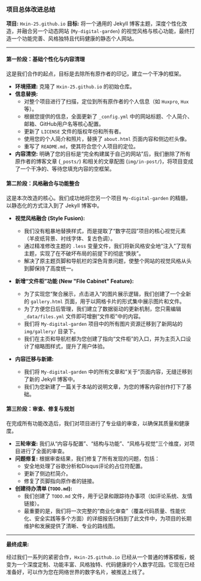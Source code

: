 ### 项目总体改进总结

**项目:** `Hxin-25.github.io`
**目标:** 将一个通用的 Jekyll 博客主题，深度个性化改造，并融合另一个动态网站 (`My-digital-garden`) 的视觉风格与核心功能，最终打造一个功能完善、风格独特且代码健康的静态个人网站。

---

#### 第一阶段：基础个性化与内容清理

这是我们合作的起点，目标是去除所有原作者的印记，建立一个干净的框架。

*   **环境搭建:** 克隆了 `Hxin-25.github.io` 的初始仓库。
*   **信息替换:**
    *   对整个项目进行了扫描，定位到所有原作者的个人信息（如 `Huxpro`, `Hux` 等）。
    *   根据您提供的信息，全面更新了 `_config.yml` 中的网站标题、个人简介、邮箱、GitHub用户名等核心配置。
    *   更新了 `LICENSE` 文件的版权年份和所有者。
    *   使用您的个人简介和照片，替换了 `about.html` 页面内容和侧边栏头像。
    *   重写了 `README.md`，使其符合您个人项目的定位。
*   **内容清空:** 明确了您的目标是“完全构建属于自己的网站”后，我们删除了所有原作者的博客文章 (`_posts/`) 和相关的文章配图 (`img/in-post/`)，将项目变成了一个干净的、等待您填充内容的空框架。

#### 第二阶段：风格融合与功能整合

这是本次改造的核心。我们成功地将您另一个项目 `My-digital-garden` 的精髓，以静态化的方式注入到了 Jekyll 博客中。

*   **视觉风格融合 (Style Fusion):**
    *   我们没有粗暴地替换样式，而是提取了“数字花园”项目的核心视觉元素（羊皮纸背景、衬线字体、复古色调）。
    *   通过精准修改主题的 `.less` 变量文件，我们将新风格安全地“注入”了现有主题，实现了在不破坏布局的前提下的彻底“换肤”。
    *   解决了原主题页脚和导航栏的深色背景问题，使整个网站的视觉风格从头到脚保持了高度统一。

*   **新增“文件柜”功能 (New "File Cabinet" Feature):**
    *   为了实现您“聚合展示，点击进入”的图片展示逻辑，我们创建了一个全新的 `gallery.html` 页面，用于以网格卡片的形式集中展示图片和文件。
    *   为了方便您日后管理，我们建立了数据驱动的更新机制，您只需编辑 `_data/files.yml` 文件即可增删“文件柜”中的内容。
    *   我们将 `My-digital-garden` 项目中的所有图片资源迁移到了新网站的 `img/gallery/` 目录下。
    *   我们在主页和导航栏都为您创建了指向“文件柜”的入口，并为主页入口设计了缩略图样式，提升了用户体验。

*   **内容迁移与新建:**
    *   我们将 `My-digital-garden` 中的所有文章和“关于”页面内容，无缝迁移到了新的 Jekyll 博客中。
    *   我们为您新建了一篇关于本站的说明文章，为您的博客内容创作打下了基础。

#### 第三阶段：审查、修复与规划

在完成所有功能改造后，我们对项目进行了专业级的审查，以确保其质量和健康度。

*   **三轮审查:** 我们从“内容与配置”、“结构与功能”、“风格与视觉”三个维度，对项目进行了全面的审查。
*   **问题修复:** 根据审查结果，我们修复了所有发现的问题，包括：
    *   安全地处理了谷歌分析和Disqus评论的占位符配置。
    *   更新了侧边栏简介。
    *   修复了页脚指向原作者的链接。
*   **创建待办清单 (`TODO.md`):**
    *   我们创建了 `TODO.md` 文件，用于记录和跟踪待办事项（如评论系统、友情链接）。
    *   最重要的是，我们将一次完整的“商业化审查”（覆盖代码质量、性能优化、安全实践等多个方面）的详细报告归档到了此文件中，为项目的长期维护和发展提供了清晰、专业的路线图。

---

**最终成果:**

经过我们一系列的紧密合作，`Hxin-25.github.io` 已经从一个普通的博客模板，蜕变为一个深度定制、功能丰富、风格独特、代码健康的个人数字花园。它现在已经准备好，可以作为您在网络世界的数字名片，被推送上线了。
